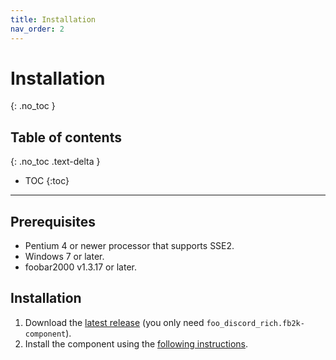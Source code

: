 ```yaml
---
title: Installation
nav_order: 2
---
```


# Installation
{: .no_toc }

## Table of contents
{: .no_toc .text-delta }

* TOC
{:toc}

---

## Prerequisites

 - Pentium 4 or newer processor that supports SSE2.
 - Windows 7 or later.
 - foobar2000 v1.3.17 or later.

## Installation

1. Download the [latest release](https://github.com/s0hv/foo_discord_rich/releases/latest) (you only need `foo_discord_rich.fb2k-component`).
1. Install the component using the [following instructions](http://wiki.hydrogenaud.io/index.php?title=Foobar2000:How_to_install_a_component).
